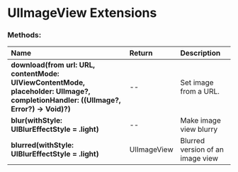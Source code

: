 # UIImageView Extensions

### Methods:
|Name | Return | Description |
|:--- | :--- | :--- |
|**download(from url: URL, contentMode: UIViewContentMode, placeholder: UIImage?, completionHandler: ((UIImage?, Error?) -> Void)?)**| -- | Set image from a URL. |
|**blur(withStyle: UIBlurEffectStyle = .light)**| -- | Make image view blurry |
|**blurred(withStyle: UIBlurEffectStyle = .light)**| UIImageView | Blurred version of an image view |
